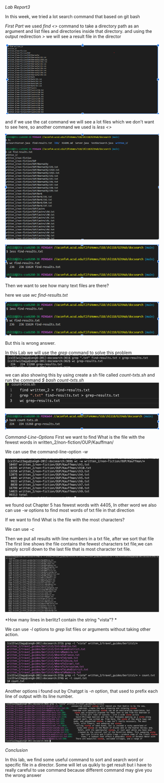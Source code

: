 *Lab Report3*


In this week, we tried a lot search command that based on git bash

*First Part*
we used *find <>* command to take a directory path as an argument and list files and directories inside that directory. and using the output redirection *>* we
will see a result file in the director

![image](lab3.png)

and if we use the cat command we will see a lot files which we don't want to see here, so another command we used is *less <>*

![image](lab3.1.png)

![image](lab3.2.png)


Then we want to see how many text files are there?

here we use *wc find-results.txt*

![image](lab3.2.png)


But this is wrong answer. 

In this Lab we will use the *grep* command to solve this problem
![image](lab3-redo.png)

we can also showing this by using create a sh file called *count-txts.sh* and run the command *$ bash count-txts.sh*
![image](lab3-redo1.png)

![image](lab3.3.png)


*Command-Line-Options*
First we want to find What is the file with the fewest words in written_2/non-fiction/OUP/Kauffman/

We can use the command-line-option *-w*

![image](lab3-redo2.png)

we found out Chapter 5 has fewest words with 4405, In other word we also can use *-w* options to find most words of txt file in that direction

If we want to find What is the file with the most characters?

We can use *-c*

Then we put all results with line numbers in a txt file, after we sort that file The first line shows the file contains the fewest characters txt file,we can simply scroll down to the last file that is most character txt file.

![image](lab3-redo3.png)

*How many lines in berlitz1 contain the string "vista"? *

We can use *-l* options to *grep* list files or arguments without taking other action.

![image](lab3-redo4.png)

Another options i found out by Chatgpt is *-n* option, that used to prefix each line of output with its line number.

![image](lab3-redo5.png)

*Conclusion*

In this lab, we find some useful command to sort and search word or specific file in a director. Some will let us quikly to get result but i have to really careful to use command because different command may give you the wrong answer
